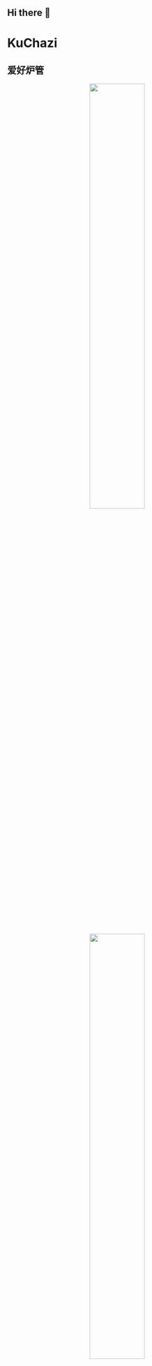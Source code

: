 ## Hi there 👋
# KuChazi
## 爱好炉管
<p align="center">
  <a href="https://github.com/KuChaZi1337">
    <img width="50%" src="https://github-readme-stats.vercel.app/api/top-langs/?username=KuChaZi1337&hide=javascript,html,php,powershell,glsl,batchfile,python" />
    <img width="50%" src="https://github-readme-stats.vercel.app/api?username=KuChaZi1337&show_icons=true" />
    <img width="80%" src="https://github-profile-trophy.vercel.app/?username=KuChaZi1337" />
  </a>
</p>

